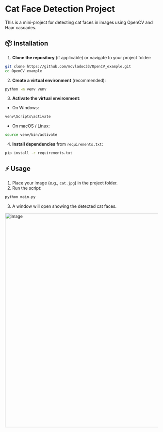 # Cat Face Detection Project

This is a mini-project for detecting cat faces in images using OpenCV and Haar cascades.

## 📦 Installation

1. **Clone the repository** (if applicable) or navigate to your project folder:

```bash
git clone https://github.com/mcvladoc33/OpenCV_example.git
cd OpenCV_example
```

2. **Create a virtual environment** (recommended):

```bash
python -m venv venv
```

3. **Activate the virtual environment**:

* On Windows:

```bash
venv\Scripts\activate
```

* On macOS / Linux:

```bash
source venv/bin/activate
```

4. **Install dependencies** from `requirements.txt`:

```bash
pip install -r requirements.txt
```

## ⚡ Usage

1. Place your image (e.g., `cat.jpg`) in the project folder.
2. Run the script:

```bash
python main.py
```

3. A window will open showing the detected cat faces.


<img width="1001" height="706" alt="image" src="https://github.com/user-attachments/assets/c85c1e80-8d9f-4698-b449-08467f244cfa" />
